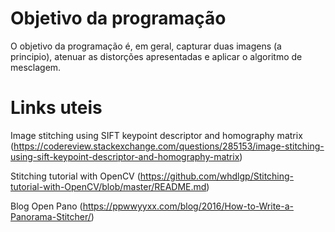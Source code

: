 # Objetivo da programação
O objetivo da programação é, em geral, capturar duas imagens  (a principio), atenuar as distorções apresentadas e aplicar o algoritmo de mesclagem.

# Links uteis
Image stitching using SIFT keypoint descriptor and homography matrix (https://codereview.stackexchange.com/questions/285153/image-stitching-using-sift-keypoint-descriptor-and-homography-matrix)

Stitching tutorial with OpenCV (https://github.com/whdlgp/Stitching-tutorial-with-OpenCV/blob/master/README.md)

Blog Open Pano (https://ppwwyyxx.com/blog/2016/How-to-Write-a-Panorama-Stitcher/)
